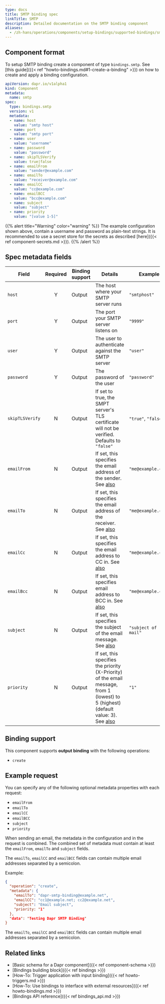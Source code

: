 ```yaml
---
type: docs
title: SMTP binding spec
linkTitle: SMTP
description: Detailed documentation on the SMTP binding component
aliases:
  - /zh-hans/operations/components/setup-bindings/supported-bindings/smtp/
---
```


## Component format

To setup SMTP binding create a component of type `bindings.smtp`. See [this guide]({{< ref "howto-bindings.md#1-create-a-binding" >}}) on how to create and apply a binding configuration.

```yaml
apiVersion: dapr.io/v1alpha1
kind: Component
metadata:
  name: smtp
spec:
  type: bindings.smtp
  version: v1
  metadata:
  - name: host
    value: "smtp host"
  - name: port
    value: "smtp port"
  - name: user
    value: "username"
  - name: password
    value: "password"
  - name: skipTLSVerify
    value: true|false
  - name: emailFrom
    value: "sender@example.com"
  - name: emailTo
    value: "receiver@example.com"
  - name: emailCC
    value: "cc@example.com"
  - name: emailBCC
    value: "bcc@example.com"
  - name: subject
    value: "subject"
  - name: priority
    value: "[value 1-5]"
```

{{% alert title="Warning" color="warning" %}}
The example configuration shown above, contain a username and password as plain-text strings. It is recommended to use a secret store for the secrets as described [here]({{< ref component-secrets.md >}}).
{{% /alert %}}

## Spec metadata fields

| Field           | Required | Binding support | Details                                                                                                                                                                                                                            | Example             |
| --------------- | :------: | --------------- | ---------------------------------------------------------------------------------------------------------------------------------------------------------------------------------------------------------------------------------- | ------------------- |
| `host`          |     Y    | Output          | The host where your SMTP server runs                                                                                                                                                                                               | `"smtphost"`        |
| `port`          |     Y    | Output          | The port your SMTP server listens on                                                                                                                                                                                               | `"9999"`            |
| `user`          |     Y    | Output          | The user to authenticate against the SMTP server                                                                                                                                                                                   | `"user"`            |
| `password`      |     Y    | Output          | The password of the user                                                                                                                                                                                                           | `"password"`        |
| `skipTLSVerify` |     N    | Output          | If set to true, the SMPT server's TLS certificate will not be verified. Defaults to `"false"`                                                                                                                                      | `"true"`, `"false"` |
| `emailFrom`     |     N    | Output          | If set, this specifies the email address of the sender. See [also](#example-request)                                                                                                                                               | `"me@example.com"`  |
| `emailTo`       |     N    | Output          | If set, this specifies the email address of the receiver. See [also](#example-request)                                                                                                                                             | `"me@example.com"`  |
| `emailCc`       |     N    | Output          | If set, this specifies the email address to CC in. See [also](#example-request)                                                                                                                                                    | `"me@example.com"`  |
| `emailBcc`      |     N    | Output          | If set, this specifies email address to BCC in. See [also](#example-request)                                                                                                                                                       | `"me@example.com"`  |
| `subject`       |     N    | Output          | If set, this specifies the subject of the email message. See [also](#example-request)                                                                                                                                              | `"subject of mail"` |
| `priority`      |     N    | Output          | If set, this specifies the priority (X-Priority) of the email message, from 1 (lowest) to 5 (highest) (default value: 3). See [also](#example-request) | `"1"`               |

## Binding support

This component supports **output binding** with the following operations:

- `create`

## Example request

You can specify any of the following optional metadata properties with each request:

- `emailFrom`
- `emailTo`
- `emailCC`
- `emailBCC`
- `subject`
- `priority`

When sending an email, the metadata in the configuration and in the request is combined. The combined set of metadata must contain at least the `emailFrom`, `emailTo` and `subject` fields.

The `emailTo`, `emailCC` and `emailBCC` fields can contain multiple email addresses separated by a semicolon.

Example:

```json
{
  "operation": "create",
  "metadata": {
    "emailTo": "dapr-smtp-binding@example.net",
    "emailCC": "cc1@example.net; cc2@example.net",
    "subject": "Email subject",
    "priority: "1"
  },
  "data": "Testing Dapr SMTP Binding"
}
```

The `emailTo`, `emailCC` and `emailBCC` fields can contain multiple email addresses separated by a semicolon.

## Related links

- [Basic schema for a Dapr component]({{< ref component-schema >}})
- [Bindings building block]({{< ref bindings >}})
- [How-To: Trigger application with input binding]({{< ref howto-triggers.md >}})
- [How-To: Use bindings to interface with external resources]({{< ref howto-bindings.md >}})
- [Bindings API reference]({{< ref bindings_api.md >}})
